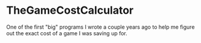 # TheGameCostCalculator
One of the first "big" programs I wrote a couple years ago to help me figure out the exact cost of a game I was saving up for.
